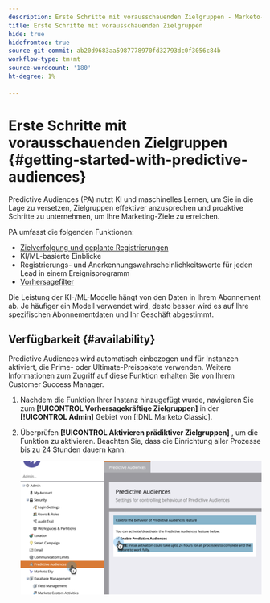 ```yaml
---
description: Erste Schritte mit vorausschauenden Zielgruppen - Marketo-Dokumente - Produktdokumentation
title: Erste Schritte mit vorausschauenden Zielgruppen
hide: true
hidefromtoc: true
source-git-commit: ab20d9683aa5987778970fd32793dc0f3056c84b
workflow-type: tm+mt
source-wordcount: '180'
ht-degree: 1%

---
```


# Erste Schritte mit vorausschauenden Zielgruppen {#getting-started-with-predictive-audiences}

Predictive Audiences (PA) nutzt KI und maschinelles Lernen, um Sie in die Lage zu versetzen, Zielgruppen effektiver anzusprechen und proaktive Schritte zu unternehmen, um Ihre Marketing-Ziele zu erreichen.

PA umfasst die folgenden Funktionen:

* [Zielverfolgung und geplante Registrierungen](/help/marketo/product-docs/marketo-sky/understanding-goal-tracking-and-projected-registrations.md)
* KI/ML-basierte Einblicke
* Registrierungs- und Anerkennungswahrscheinlichkeitswerte für jeden Lead in einem Ereignisprogramm
* [Vorhersagefilter](/help/marketo/product-docs/marketo-sky/predictive-filters.md)

Die Leistung der KI-/ML-Modelle hängt von den Daten in Ihrem Abonnement ab. Je häufiger ein Modell verwendet wird, desto besser wird es auf Ihre spezifischen Abonnementdaten und Ihr Geschäft abgestimmt.

## Verfügbarkeit {#availability}

Predictive Audiences wird automatisch einbezogen und für Instanzen aktiviert, die Prime- oder Ultimate-Preispakete verwenden. Weitere Informationen zum Zugriff auf diese Funktion erhalten Sie von Ihrem Customer Success Manager.

1. Nachdem die Funktion Ihrer Instanz hinzugefügt wurde, navigieren Sie zum **[!UICONTROL Vorhersagekräftige Zielgruppen]** in der **[!UICONTROL Admin]** Gebiet von [!DNL Marketo Classic].

1. Überprüfen **[!UICONTROL Aktivieren prädiktiver Zielgruppen]** , um die Funktion zu aktivieren. Beachten Sie, dass die Einrichtung aller Prozesse bis zu 24 Stunden dauern kann.

   ![Bild eins](assets/getting-started-with-predictive-audiences-1.png)
